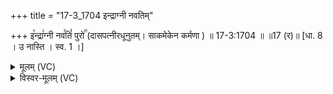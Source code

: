 +++
title = "17-3_1704 इन्द्राग्नी नवतिम्"

+++
इ꣡न्द्रा꣢ग्नी नव꣣तिं꣡ पुरो꣢꣯ (दासपत्नीरधूनुतम्। साकमेकेन कर्मणा ) ॥ 17-3:1704 ॥ ॥17 (र)॥ [धा. 8 । उ नास्ति । स्व. 1 ।]

<details><summary>मूलम् (VC)</summary>

इ꣡न्द्रा꣢ग्नी नव꣣तिं꣡ पुरो꣢꣯ दासपत्नीरधूनुतम् । साकमेकेन कर्मणा ॥१७०४॥
</details>

<details><summary>विस्वर-मूलम् (VC)</summary>

इन्द्राग्नी नवतिं पुरो दासपत्नीरधूनुतम् । साकमेकेन कर्मणा ॥१७०४॥
</details>